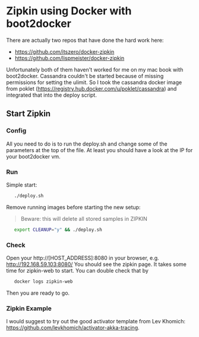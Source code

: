 Zipkin using Docker with boot2docker
====================================

There are actually two repos that have done the hard work here:

- https://github.com/itszero/docker-zipkin
- https://github.com/lispmeister/docker-zipkin

Unfortunately both of them haven't worked for me on my mac book with boot2docker. Cassandra couldn't be started because of missing permissions for setting the ulimit. So I took the cassandra docker image from poklet (https://registry.hub.docker.com/u/poklet/cassandra) and integrated that into the deploy script.

Start Zipkin
------------

### Config

All you need to do is to run the deploy.sh and change some of the parameters at the top of the file. At least you should have a look at the IP for your boot2docker vm.

### Run

Simple start:

```bash
   ./deploy.sh
```

Remove running images before starting the new setup:

> Beware: this will delete all stored samples in ZIPKIN


```bash
   export CLEANUP="y" && ./deploy.sh
```

### Check

Open your http://[HOST_ADDRESS]:8080 in your browser, e.g. http://192.168.59.103:8080/ You should see the zipkin page. It takes some time for zipkin-web to start. You can double check that by


```bash
   docker logs zipkin-web
```

Then you are ready to go.

### Zipkin Example

I would suggest to try out the good activator template from Lev Khomich: https://github.com/levkhomich/activator-akka-tracing.
